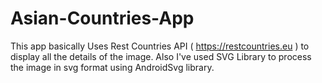 # Asian-Countries-App
This app basically Uses Rest Countries API ( https://restcountries.eu ) to display all the details of the image. Also I've used SVG Library to process the image in svg format using AndroidSvg library.  
